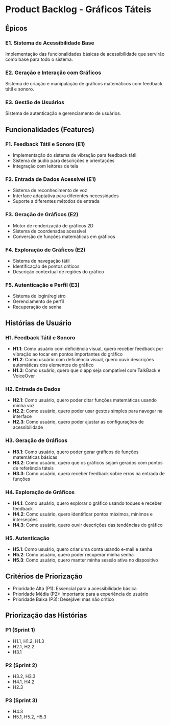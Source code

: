 # Product Backlog - Gráficos Táteis

## Épicos

### E1. Sistema de Acessibilidade Base
Implementação das funcionalidades básicas de acessibilidade que servirão como base para todo o sistema.

### E2. Geração e Interação com Gráficos
Sistema de criação e manipulação de gráficos matemáticos com feedback tátil e sonoro.

### E3. Gestão de Usuários
Sistema de autenticação e gerenciamento de usuários.

## Funcionalidades (Features)

### F1. Feedback Tátil e Sonoro (E1)
- Implementação do sistema de vibração para feedback tátil
- Sistema de áudio para descrições e orientações
- Integração com leitores de tela

### F2. Entrada de Dados Acessível (E1)
- Sistema de reconhecimento de voz
- Interface adaptativa para diferentes necessidades
- Suporte a diferentes métodos de entrada

### F3. Geração de Gráficos (E2)
- Motor de renderização de gráficos 2D
- Sistema de coordenadas acessível
- Conversão de funções matemáticas em gráficos

### F4. Exploração de Gráficos (E2)
- Sistema de navegação tátil
- Identificação de pontos críticos
- Descrição contextual de regiões do gráfico

### F5. Autenticação e Perfil (E3)
- Sistema de login/registro
- Gerenciamento de perfil
- Recuperação de senha

## Histórias de Usuário

### H1. Feedback Tátil e Sonoro
- **H1.1**: Como usuário com deficiência visual, quero receber feedback por vibração ao tocar em pontos importantes do gráfico
- **H1.2**: Como usuário com deficiência visual, quero ouvir descrições automáticas dos elementos do gráfico
- **H1.3**: Como usuário, quero que o app seja compatível com TalkBack e VoiceOver

### H2. Entrada de Dados
- **H2.1**: Como usuário, quero poder ditar funções matemáticas usando minha voz
- **H2.2**: Como usuário, quero poder usar gestos simples para navegar na interface
- **H2.3**: Como usuário, quero poder ajustar as configurações de acessibilidade

### H3. Geração de Gráficos
- **H3.1**: Como usuário, quero poder gerar gráficos de funções matemáticas básicas
- **H3.2**: Como usuário, quero que os gráficos sejam gerados com pontos de referência táteis
- **H3.3**: Como usuário, quero receber feedback sobre erros na entrada de funções

### H4. Exploração de Gráficos
- **H4.1**: Como usuário, quero explorar o gráfico usando toques e receber feedback
- **H4.2**: Como usuário, quero identificar pontos máximos, mínimos e interseções
- **H4.3**: Como usuário, quero ouvir descrições das tendências do gráfico

### H5. Autenticação
- **H5.1**: Como usuário, quero criar uma conta usando e-mail e senha
- **H5.2**: Como usuário, quero poder recuperar minha senha
- **H5.3**: Como usuário, quero manter minha sessão ativa no dispositivo

## Critérios de Priorização
- Prioridade Alta (P1): Essencial para a acessibilidade básica
- Prioridade Média (P2): Importante para a experiência do usuário
- Prioridade Baixa (P3): Desejável mas não crítico

## Priorização das Histórias
### P1 (Sprint 1)
- H1.1, H1.2, H1.3
- H2.1, H2.2
- H3.1

### P2 (Sprint 2)
- H3.2, H3.3
- H4.1, H4.2
- H2.3

### P3 (Sprint 3)
- H4.3
- H5.1, H5.2, H5.3
